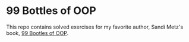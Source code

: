 # 99 Bottles of OOP
This repo contains solved exercises for my favorite author, Sandi Metz's book, [99 Bootles of OOP](https://www.sandimetz.com/99bottles/).
